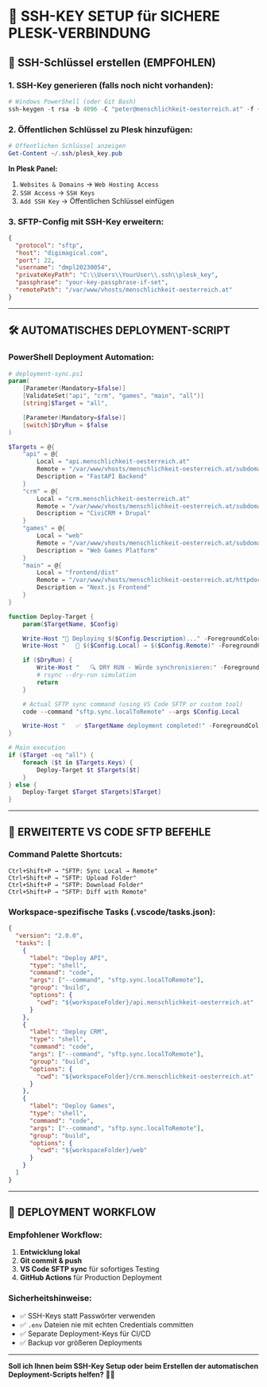 # 🚀 SSH-KEY SETUP für SICHERE PLESK-VERBINDUNG

## 🔐 **SSH-Schlüssel erstellen (EMPFOHLEN)**

### **1. SSH-Key generieren (falls noch nicht vorhanden):**

```powershell
# Windows PowerShell (oder Git Bash)
ssh-keygen -t rsa -b 4096 -C "peter@menschlichkeit-oesterreich.at" -f ~/.ssh/plesk_key
```

### **2. Öffentlichen Schlüssel zu Plesk hinzufügen:**

```powershell
# Öffentlichen Schlüssel anzeigen
Get-Content ~/.ssh/plesk_key.pub
```

**In Plesk Panel:**

1. `Websites & Domains` → `Web Hosting Access`
2. `SSH Access` → `SSH Keys`
3. `Add SSH Key` → Öffentlichen Schlüssel einfügen

### **3. SFTP-Config mit SSH-Key erweitern:**

```json
{
  "protocol": "sftp",
  "host": "digimagical.com",
  "port": 22,
  "username": "dmpl20230054",
  "privateKeyPath": "C:\\Users\\YourUser\\.ssh\\plesk_key",
  "passphrase": "your-key-passphrase-if-set",
  "remotePath": "/var/www/vhosts/menschlichkeit-oesterreich.at"
}
```

---

## 🛠️ **AUTOMATISCHES DEPLOYMENT-SCRIPT**

### **PowerShell Deployment Automation:**

```powershell
# deployment-sync.ps1
param(
    [Parameter(Mandatory=$false)]
    [ValidateSet("api", "crm", "games", "main", "all")]
    [string]$Target = "all",

    [Parameter(Mandatory=$false)]
    [switch]$DryRun = $false
)

$Targets = @{
    "api" = @{
        Local = "api.menschlichkeit-oesterreich.at"
        Remote = "/var/www/vhosts/menschlichkeit-oesterreich.at/subdomains/api/httpdocs"
        Description = "FastAPI Backend"
    }
    "crm" = @{
        Local = "crm.menschlichkeit-oesterreich.at"
        Remote = "/var/www/vhosts/menschlichkeit-oesterreich.at/subdomains/crm/httpdocs"
        Description = "CiviCRM + Drupal"
    }
    "games" = @{
        Local = "web"
        Remote = "/var/www/vhosts/menschlichkeit-oesterreich.at/subdomains/games/httpdocs"
        Description = "Web Games Platform"
    }
    "main" = @{
        Local = "frontend/dist"
        Remote = "/var/www/vhosts/menschlichkeit-oesterreich.at/httpdocs"
        Description = "Next.js Frontend"
    }
}

function Deploy-Target {
    param($TargetName, $Config)

    Write-Host "🚀 Deploying $($Config.Description)..." -ForegroundColor Cyan
    Write-Host "   📁 $($Config.Local) → $($Config.Remote)" -ForegroundColor Gray

    if ($DryRun) {
        Write-Host "   🔍 DRY RUN - Würde synchronisieren:" -ForegroundColor Yellow
        # rsync --dry-run simulation
        return
    }

    # Actual SFTP sync command (using VS Code SFTP or custom tool)
    code --command "sftp.sync.localToRemote" --args $Config.Local

    Write-Host "   ✅ $TargetName deployment completed!" -ForegroundColor Green
}

# Main execution
if ($Target -eq "all") {
    foreach ($t in $Targets.Keys) {
        Deploy-Target $t $Targets[$t]
    }
} else {
    Deploy-Target $Target $Targets[$Target]
}
```

---

## 🔧 **ERWEITERTE VS CODE SFTP BEFEHLE**

### **Command Palette Shortcuts:**

```
Ctrl+Shift+P → "SFTP: Sync Local → Remote"
Ctrl+Shift+P → "SFTP: Upload Folder"
Ctrl+Shift+P → "SFTP: Download Folder"
Ctrl+Shift+P → "SFTP: Diff with Remote"
```

### **Workspace-spezifische Tasks (.vscode/tasks.json):**

```json
{
  "version": "2.0.0",
  "tasks": [
    {
      "label": "Deploy API",
      "type": "shell",
      "command": "code",
      "args": ["--command", "sftp.sync.localToRemote"],
      "group": "build",
      "options": {
        "cwd": "${workspaceFolder}/api.menschlichkeit-oesterreich.at"
      }
    },
    {
      "label": "Deploy CRM",
      "type": "shell",
      "command": "code",
      "args": ["--command", "sftp.sync.localToRemote"],
      "group": "build",
      "options": {
        "cwd": "${workspaceFolder}/crm.menschlichkeit-oesterreich.at"
      }
    },
    {
      "label": "Deploy Games",
      "type": "shell",
      "command": "code",
      "args": ["--command", "sftp.sync.localToRemote"],
      "group": "build",
      "options": {
        "cwd": "${workspaceFolder}/web"
      }
    }
  ]
}
```

---

## 🎯 **DEPLOYMENT WORKFLOW**

### **Empfohlener Workflow:**

1. **Entwicklung lokal**
2. **Git commit & push**
3. **VS Code SFTP sync** für sofortiges Testing
4. **GitHub Actions** für Production Deployment

### **Sicherheitshinweise:**

- ✅ SSH-Keys statt Passwörter verwenden
- ✅ `.env` Dateien nie mit echten Credentials committen
- ✅ Separate Deployment-Keys für CI/CD
- ✅ Backup vor größeren Deployments

---

**Soll ich Ihnen beim SSH-Key Setup oder beim Erstellen der automatischen Deployment-Scripts helfen?** 🔐🚀

